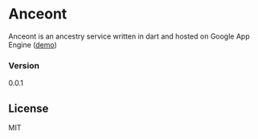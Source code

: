 # Anceont
Anceont is an ancestry service written in dart and hosted on Google App Engine ([demo])


### Version
0.0.1

License
----
MIT

[demo]:http://anceont.appspot.com
